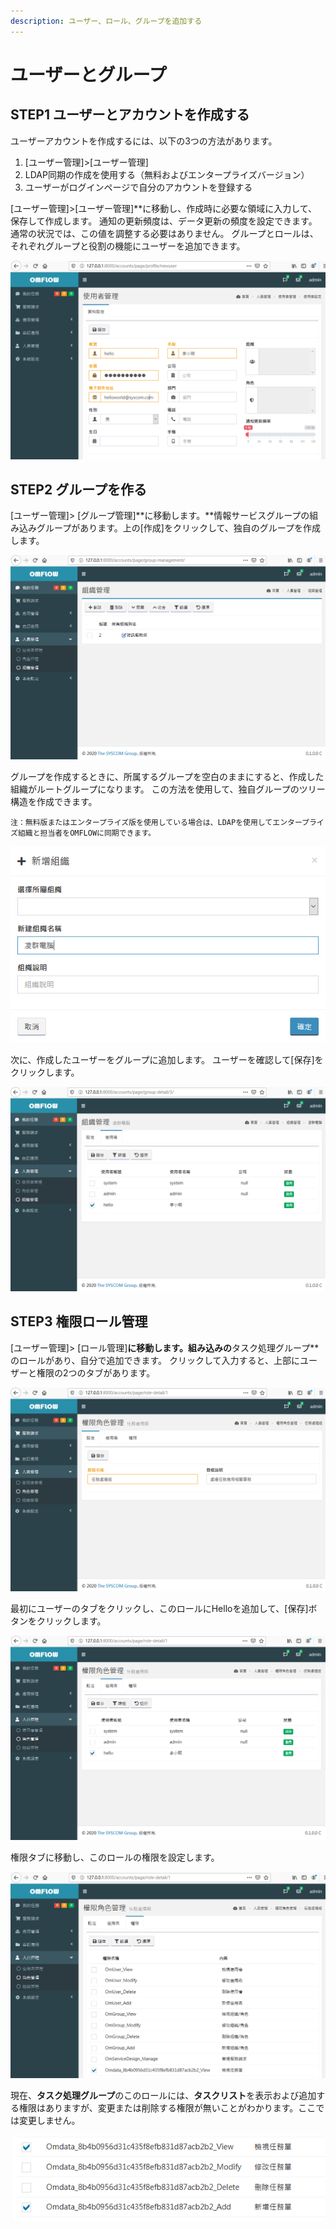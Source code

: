 ```yaml
---
description: ユーザー、ロール、グループを追加する
---
```


# ユーザーとグループ

## STEP1  ユーザーとアカウントを作成する

ユーザーアカウントを作成するには、以下の3つの方法があります。

1. \[ユーザー管理\]&gt;\[ユーザー管理\]
2. LDAP同期の作成を使用する（無料およびエンタープライズバージョン）
3. ユーザーがログインページで自分のアカウントを登録する

\[ユーザー管理\]&gt;\[ユーザー管理\]\*\*に移動し、作成時に必要な領域に入力して、保存して作成します。 通知の更新頻度は、データ更新の頻度を設定できます。通常の状況では、この値を調整する必要はありません。 グループとロールは、それぞれグループと役割の機能にユーザーを追加できます。

![](../.gitbook/assets/tu-pian-%20%2842%29.png)

## STEP2  グループを作る

\[ユーザー管理\]&gt; \[グループ管理\]**に移動します。**情報サービスグループの組み込みグループがあります。上の\[作成\]をクリックして、独自のグループを作成します。

![](../.gitbook/assets/tu-pian-%20%2850%29.png)

グループを作成するときに、所属するグループを空白のままにすると、作成した組織がルートグループになります。 この方法を使用して、独自グループのツリー構造を作成できます。

`注：無料版またはエンタープライズ版を使用している場合は、LDAPを使用してエンタープライズ組織と担当者をOMFLOWに同期できます。`

![](../.gitbook/assets/tu-pian-%20%288%29.png)

次に、作成したユーザーをグループに追加します。 ユーザーを確認して\[保存\]をクリックします。

![](../.gitbook/assets/tu-pian-%20%2836%29.png)

## STEP3  権限ロール管理

\[ユーザー管理\]&gt; \[ロール管理\]**に移動します。組み込みの**タスク処理グループ\*\*のロールがあり、自分で追加できます。 クリックして入力すると、上部にユーザーと権限の2つのタブがあります。

![](../.gitbook/assets/tu-pian-%20%2852%29.png)

最初にユーザーのタブをクリックし、このロールにHelloを追加して、\[保存\]ボタンをクリックします。

![](../.gitbook/assets/tu-pian-%20%2812%29.png)

権限タブに移動し、このロールの権限を設定します。

![](../.gitbook/assets/tu-pian-%20%2810%29.png)

現在、**タスク処理グループ**のこのロールには、**タスクリスト**を表示および追加する権限はありますが、変更または削除する権限が無いことがわかります。ここでは変更しません。

![](../.gitbook/assets/tu-pian-%20%286%29.png)

